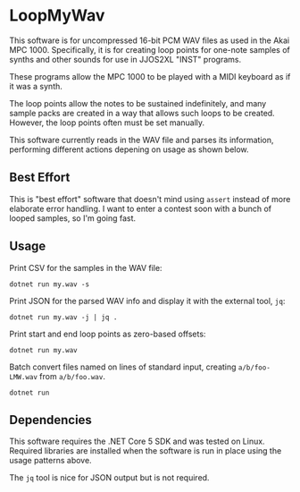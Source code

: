 # LoopMyWav

This software is for uncompressed 16-bit PCM WAV files
as used in the Akai MPC 1000.
Specifically, it is for creating loop points for one-note
samples of synths and other sounds
for use in JJOS2XL "INST" programs.

These programs allow the MPC 1000 to be played
with a MIDI keyboard as if it was a synth.

The loop points allow the notes to be sustained indefinitely,
and many sample packs are created in a way that allows such
loops to be created.
However, the loop points often must be set manually.

This software currently reads in the WAV file and parses
its information, performing different actions depening on usage
as shown below.

## Best Effort

This is "best effort" software
that doesn't mind using `assert`
instead of more elaborate error handling.
I want to enter a contest soon with a bunch of looped samples,
so I'm going fast.

## Usage

Print CSV for the samples in the WAV file:

    dotnet run my.wav -s

Print JSON for the parsed WAV info and display
it with the external tool, `jq`:

    dotnet run my.wav -j | jq .

Print start and end loop points as zero-based offsets:

    dotnet run my.wav

Batch convert files named on lines of standard input,
creating `a/b/foo-LMW.wav` from `a/b/foo.wav`.

    dotnet run

## Dependencies

This software requires the .NET Core 5 SDK
and was tested on Linux.
Required libraries are installed
when the software is run
in place using the usage patterns above.

The `jq` tool is nice for JSON output
but is not required.
